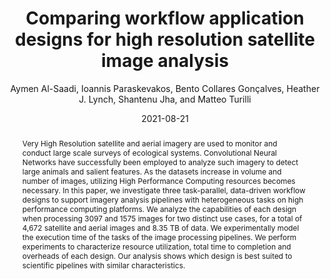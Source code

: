 ---
title: "Comparing workflow application designs for high resolution satellite image analysis"
collection: publications
permalink: /publications/al2021comparing
date: 2021-08-21
type: pub
author: "Aymen Al-Saadi, Ioannis Paraskevakos, Bento Collares Gonçalves, Heather J. Lynch, Shantenu Jha, and Matteo Turilli"
venue: "Future Generation Computer Systems"
paperurl: https://www.sciencedirect.com/science/article/pii/S0167739X21001448
abstract: "Very High Resolution satellite and aerial imagery are used to monitor and conduct large scale surveys of ecological systems. Convolutional Neural Networks have successfully been employed to analyze such imagery to detect large animals and salient features. As the datasets increase in volume and number of images, utilizing High Performance Computing resources becomes necessary. In this paper, we investigate three task-parallel, data-driven workflow designs to support imagery analysis pipelines with heterogeneous tasks on high performance computing platforms. We analyze the capabilities of each design when processing 3097 and 1575 images for two distinct use cases, for a total of 4,672 satellite and aerial images and 8.35 TB of data. We experimentally model the execution time of the tasks of the image processing pipelines. We perform experiments to characterize resource utilization, total time to completion and overheads of each design. Our analysis shows which design is best suited to scientific pipelines with similar characteristics."
---
